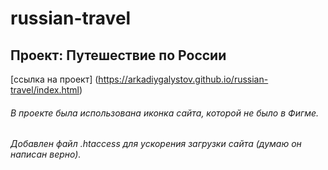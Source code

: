 # russian-travel
## Проект: Путешествие по России
[ссылка на проект] (https://arkadiygalystov.github.io/russian-travel/index.html)
###### В проекте была использована иконка сайта, которой не было в Фигме.
###### Добавлен файл .htaccess для ускорения загрузки сайта (думаю он написан верно).
